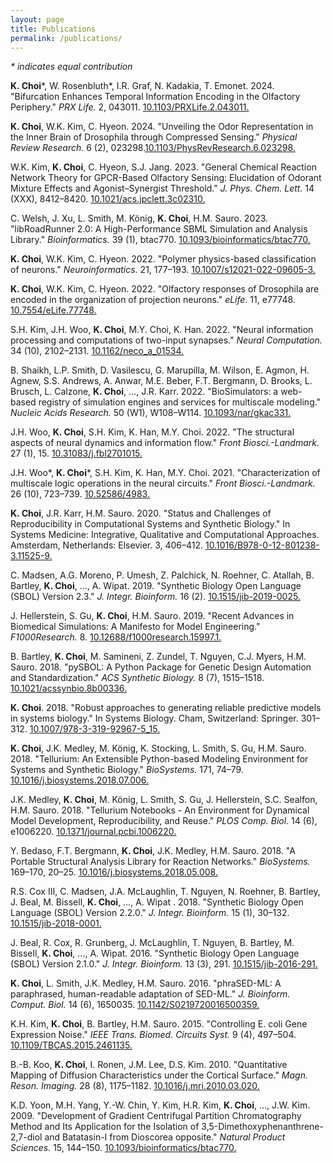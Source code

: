 ```yaml
---
layout: page
title: Publications
permalink: /publications/
---
```


_\* indicates equal contribution_

**K. Choi**\*, W. Rosenbluth\*, I.R. Graf, N. Kadakia, T. Emonet. 2024. "Bifurcation Enhances Temporal Information Encoding in the Olfactory Periphery." _PRX Life._ 2, 043011. [10.1103/PRXLife.2.043011.](https://doi.org/10.1103/PRXLife.2.043011)

**K. Choi**, W.K. Kim, C. Hyeon. 2024. "Unveiling the Odor Representation in the Inner Brain of Drosophila through Compressed Sensing." _Physical Review Research._ 6 (2), 023298.[10.1103/PhysRevResearch.6.023298.](https://doi.org/10.1103/PhysRevResearch.6.023298)

W.K. Kim, **K. Choi**, C. Hyeon, S.J. Jang. 2023. "General Chemical Reaction Network Theory for GPCR-Based Olfactory Sensing: Elucidation of Odorant Mixture Effects and Agonist–Synergist Threshold." _J. Phys. Chem. Lett._ 14 (XXX), 8412–8420. [10.1021/acs.jpclett.3c02310.](https://doi.org/10.1021/acs.jpclett.3c02310)

C. Welsh, J. Xu, L. Smith, M. König, **K. Choi**, H.M. Sauro. 2023. "libRoadRunner 2.0: A High-Performance SBML Simulation and Analysis Library." _Bioinformatics._ 39 (1), btac770. [10.1093/bioinformatics/btac770.](https://doi.org/10.1093/bioinformatics/btac770)

**K. Choi**, W.K. Kim, C. Hyeon. 2022. "Polymer physics-based classification of neurons." _Neuroinformatics._ 21, 177–193. [10.1007/s12021-022-09605-3.](https://doi.org/10.1007/s12021-022-09605-3)

**K. Choi**, W.K. Kim, C. Hyeon. 2022. "Olfactory responses of Drosophila are encoded in the organization of projection neurons." _eLife._ 11, e77748. [10.7554/eLife.77748.](https://doi.org/10.7554/eLife.77748)

S.H. Kim, J.H. Woo, **K. Choi**, M.Y. Choi, K. Han. 2022. "Neural information processing and computations of two-input synapses." _Neural Computation._ 34 (10), 2102–2131. [10.1162/neco_a_01534.](https://doi.org/10.1162/neco_a_01534)

B. Shaikh, L.P. Smith, D. Vasilescu, G. Marupilla, M. Wilson, E. Agmon, H. Agnew, S.S. Andrews, A. Anwar, M.E. Beber, F.T. Bergmann, D. Brooks, L. Brusch, L. Calzone, **K. Choi**, …, J.R. Karr. 2022. "BioSimulators: a web-based registry of simulation engines and services for multiscale modeling." _Nucleic Acids Research._ 50 (W1), W108–W114. [10.1093/nar/gkac331.](https://doi.org/10.1093/nar/gkac331)

J.H. Woo, **K. Choi**, S.H. Kim, K. Han, M.Y. Choi. 2022. "The structural aspects of neural dynamics and information flow." _Front Biosci.-Landmark._ 27 (1), 15. [10.31083/j.fbl2701015.](https://doi.org/10.31083/j.fbl2701015)

J.H. Woo\*, **K. Choi**\*, S.H. Kim, K. Han, M.Y. Choi. 2021. "Characterization of multiscale logic operations in the neural circuits." _Front Biosci.-Landmark._ 26 (10), 723–739. [10.52586/4983.](https://doi.org/10.52586/4983)

**K. Choi**, J.R. Karr, H.M. Sauro. 2020. "Status and Challenges of Reproducibility in Computational Systems and Synthetic Biology." In Systems Medicine: Integrative, Qualitative and Computational Approaches. Amsterdam, Netherlands: Elsevier. 3, 406–412. [10.1016/B978-0-12-801238-3.11525-9.](https://doi.org/10.1016/B978-0-12-801238-3.11525-9)

C. Madsen, A.G. Moreno, P. Umesh, Z. Palchick, N. Roehner, C. Atallah, B. Bartley, **K. Choi**, …, A. Wipat. 2019. "Synthetic Biology Open Language (SBOL) Version 2.3." _J. Integr. Bioinform._ 16 (2). [10.1515/jib-2019-0025.](https://doi.org/10.1515/jib-2019-0025)

J. Hellerstein, S. Gu, **K. Choi**, H.M. Sauro. 2019. "Recent Advances in Biomedical Simulations: A Manifesto for Model Engineering." _F1000Research._ 8. [10.12688/f1000research.15997.1.](https://doi.org/10.12688/f1000research.15997.1)

B. Bartley, **K. Choi**, M. Samineni, Z. Zundel, T. Nguyen, C.J. Myers, H.M. Sauro. 2018. "pySBOL: A Python Package for Genetic Design Automation and Standardization." _ACS Synthetic Biology._ 8 (7), 1515–1518. [10.1021/acssynbio.8b00336.](https://doi.org/10.1021/acssynbio.8b00336)

**K. Choi**. 2018. "Robust approaches to generating reliable predictive models in systems biology." In Systems Biology. Cham, Switzerland: Springer. 301–312. [10.1007/978-3-319-92967-5_15.](https://doi.org/10.1007/978-3-319-92967-5_15)

**K. Choi**, J.K. Medley, M. König, K. Stocking, L. Smith, S. Gu, H.M. Sauro. 2018. "Tellurium: An Extensible Python-based Modeling Environment for Systems and Synthetic Biology." _BioSystems._ 171, 74–79. [10.1016/j.biosystems.2018.07.006.](https://doi.org/10.1016/j.biosystems.2018.07.006)

J.K. Medley, **K. Choi**, M. König, L. Smith, S. Gu, J. Hellerstein, S.C. Sealfon, H.M. Sauro. 2018. "Tellurium Notebooks - An Environment for Dynamical Model Development, Reproducibility, and Reuse." _PLOS Comp. Biol._ 14 (6), e1006220. [10.1371/journal.pcbi.1006220.](https://doi.org/10.1371/journal.pcbi.1006220)

Y. Bedaso, F.T. Bergmann, **K. Choi**, J.K. Medley, H.M. Sauro. 2018. "A Portable Structural Analysis Library for Reaction Networks." _BioSystems._ 169–170, 20–25. [10.1016/j.biosystems.2018.05.008.](https://doi.org/10.1016/j.biosystems.2018.05.008)

R.S. Cox III, C. Madsen, J.A. McLaughlin, T. Nguyen, N. Roehner, B. Bartley, J. Beal, M. Bissell, **K. Choi**, …, A. Wipat . 2018. "Synthetic Biology Open Language (SBOL) Version 2.2.0." _J. Integr. Bioinform._ 15 (1), 30–132. [10.1515/jib-2018-0001.](https://doi.org/10.1515/jib-2018-0001)

J. Beal, R. Cox, R. Grunberg, J. McLaughlin, T. Nguyen, B. Bartley, M. Bissell, **K. Choi**, …, A. Wipat. 2016. "Synthetic Biology Open Language (SBOL) Version 2.1.0." _J. Integr. Bioinform._ 13 (3), 291. [10.1515/jib-2016-291.](https://doi.org/10.1515/jib-2016-291)

**K. Choi**, L. Smith, J.K. Medley, H.M. Sauro. 2016. "phraSED-ML: A paraphrased, human-readable adaptation of SED-ML." _J. Bioinform. Comput. Biol._ 14 (6), 1650035. [10.1142/S0219720016500359.](https://doi.org/10.1142/S0219720016500359)

K.H. Kim, **K. Choi**, B. Bartley, H.M. Sauro. 2015. "Controlling E. coli Gene Expression Noise." _IEEE Trans. Biomed. Circuits Syst._ 9 (4), 497–504. [10.1109/TBCAS.2015.2461135.](https://doi.org/10.1109/TBCAS.2015.2461135)

B.-B. Koo, **K. Choi**, I. Ronen, J.M. Lee, D.S. Kim. 2010. "Quantitative Mapping of Diffusion Characteristics under the Cortical Surface." _Magn. Reson. Imaging._ 28 (8), 1175–1182. [10.1016/j.mri.2010.03.020.](https://doi.org/10.1016/j.mri.2010.03.020)

K.D. Yoon, M.H. Yang, Y.-W. Chin, Y. Kim, H.R. Kim, **K. Choi**, …, J.W. Kim. 2009. "Development of Gradient Centrifugal Partition Chromatography Method and Its Application for the Isolation of 3,5-Dimethoxyphenanthrene-2,7-diol and Batatasin-I from Dioscorea opposite." _Natural Product Sciences._ 15, 144–150. [10.1093/bioinformatics/btac770.](https://doi.org/10.1093/bioinformatics/btac770)

